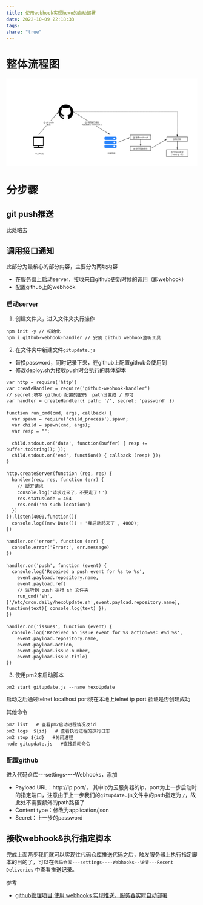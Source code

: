 ```yaml
---
title: 使用webhook实现hexo的自动部署
date: 2022-10-09 22:18:33
tags: 
share: "true"
---
```


# 整体流程图

![b941e20b22c8cfe8819b07a445d7601f_MD5.png](/images/b941e20b22c8cfe8819b07a445d7601f_MD5.png)



# 分步骤

## git push推送

此处略去

## 调用接口通知

此部分为最核心的部分内容，主要分为两块内容

* 在服务器上启动server，接收来自github更新时候的调用（即webhook）
* 配置github上的webhook

<!--more-->

### 启动server

1. 创建文件夹，进入文件夹执行操作

```
npm init -y // 初始化
npm i github-webhook-handler // 安装 github webhook监听工具
```

2. 在文件夹中新建文件`gitupdate.js`

* 替换password，同时记录下来，在github上配置github会使用到
* 修改deploy.sh为接收push时会执行的具体脚本

```
var http = require('http')
var createHandler = require('github-webhook-handler')
// secret:填写 github 配置的密码  path设置成 / 即可
var handler = createHandler({ path: '/', secret: 'password' })

function run_cmd(cmd, args, callback) {
  var spawn = require('child_process').spawn;
  var child = spawn(cmd, args);
  var resp = "";

  child.stdout.on('data', function(buffer) { resp += buffer.toString(); });
  child.stdout.on('end', function() { callback (resp) });
}

http.createServer(function (req, res) {
  handler(req, res, function (err) {
    // 断开请求
    console.log('请求过来了，不要走了！')
    res.statusCode = 404
    res.end('no such location')
  })
}).listen(4000,function(){
  console.log((new Date()) + '我启动起来了', 4000);
})

handler.on('error', function (err) {
  console.error('Error:', err.message)
})

handler.on('push', function (event) {
  console.log('Received a push event for %s to %s',
    event.payload.repository.name,
    event.payload.ref)
    // 监听到 push 执行 sh 文件夹
    run_cmd('sh', ['/etc/cron.daily/hexoUpdate.sh',event.payload.repository.name], function(text){ console.log(text) });
})

handler.on('issues', function (event) {
  console.log('Received an issue event for %s action=%s: #%d %s',
    event.payload.repository.name,
    event.payload.action,
    event.payload.issue.number,
    event.payload.issue.title)
})
```

3. 使用pm2来启动脚本

```
pm2 start gitupdate.js --name hexoUpdate
```

启动之后通过telnet localhost port或在本地上telnet  ip  port 验证是否创建成功

其他命令

```
pm2 list   # 查看pm2启动进程情况及id
pm2 logs  ${id}   # 查看执行进程的执行日志
pm2 stop ${id}   #关闭进程
node gitupdate.js   #直接启动命令
```



### 配置github

进入代码仓库---settings----Webhooks，添加

* Payload URL：http://ip:port/， 其中ip为云服务器的ip，port为上一步启动时的指定端口，注意由于上一步我们的`gitupdate.js`文件中的path指定为 `/`，故此处不需要额外的path路径了
* Content type：修改为application/json
* Secret：上一步的password

## 接收webhook&执行指定脚本

完成上面两步我们就可以实现往代码仓库推送代码之后，触发服务器上执行指定脚本的目的了，可以在`代码仓库---settings----Webhooks--详情---Recent Deliveries` 中查看推送记录。

参考

* [github管理项目 使用 webhooks 实现推送，服务器实时自动部署](https://blog.csdn.net/clli_Chain/article/details/120156383)

